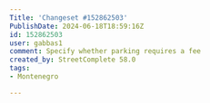 ```yaml
---
Title: 'Changeset #152862503'
PublishDate: 2024-06-18T18:59:16Z
id: 152862503
user: gabbas1
comment: Specify whether parking requires a fee
created_by: StreetComplete 58.0
tags:
- Montenegro

---
```

